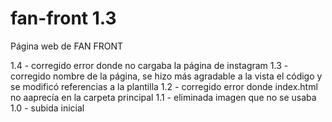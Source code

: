 # fan-front 1.3
Página web de FAN FRONT

1.4 - corregido error donde no cargaba la página de instagram
1.3 - corregido nombre de la página, se hizo más agradable a la vista el código y se modificó referencias a la plantilla
1.2 - corregido error donde index.html no aaprecía en la carpeta principal
1.1 - eliminada imagen que no se usaba
1.0 - subida inicial
